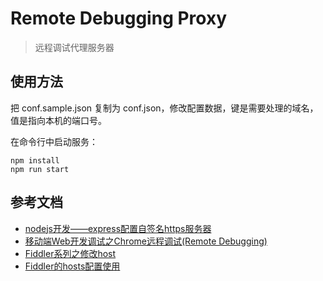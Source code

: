 # Remote Debugging Proxy #

> 远程调试代理服务器

## 使用方法 ##

把 conf.sample.json 复制为 conf.json，修改配置数据，键是需要处理的域名，值是指向本机的端口号。

在命令行中启动服务：

    npm install
    npm run start

## 参考文档 ##

- [nodejs开发——express配置自签名https服务器](https://blog.csdn.net/chenyufeng1991/article/details/60340006)
- [移动端Web开发调试之Chrome远程调试(Remote Debugging)](https://blog.csdn.net/freshlover/article/details/42528643/)
- [Fiddler系列之修改host](https://blog.csdn.net/liguilicsdn/article/details/51286623)
- [Fiddler的hosts配置使用](https://www.cnblogs.com/pachongshangdexuebi/p/6627908.html)
